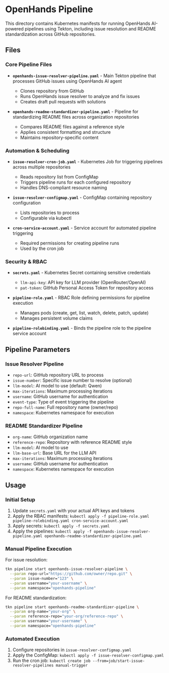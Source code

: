 # OpenHands Pipeline

This directory contains Kubernetes manifests for running OpenHands AI-powered pipelines using Tekton, including issue resolution and README standardization across GitHub repositories.

## Files

### Core Pipeline Files

- **`openhands-issue-resolver-pipeline.yaml`** - Main Tekton pipeline that processes GitHub issues using OpenHands AI agent
  - Clones repository from GitHub
  - Runs OpenHands issue resolver to analyze and fix issues
  - Creates draft pull requests with solutions

- **`openhands-readme-standardizer-pipeline.yaml`** - Pipeline for standardizing README files across organization repositories
  - Compares README files against a reference style
  - Applies consistent formatting and structure
  - Maintains repository-specific content

### Automation & Scheduling

- **`issue-resolver-cron-job.yaml`** - Kubernetes Job for triggering pipelines across multiple repositories
  - Reads repository list from ConfigMap
  - Triggers pipeline runs for each configured repository
  - Handles DNS-compliant resource naming

- **`issue-resolver-configmap.yaml`** - ConfigMap containing repository configuration
  - Lists repositories to process
  - Configurable via kubectl

- **`cron-service-account.yaml`** - Service account for automated pipeline triggering
  - Required permissions for creating pipeline runs
  - Used by the cron job

### Security & RBAC

- **`secrets.yaml`** - Kubernetes Secret containing sensitive credentials
  - `llm-api-key`: API key for LLM provider (OpenRouter/OpenAI)
  - `pat-token`: GitHub Personal Access Token for repository access

- **`pipeline-role.yaml`** - RBAC Role defining permissions for pipeline execution
  - Manages pods (create, get, list, watch, delete, patch, update)
  - Manages persistent volume claims

- **`pipeline-rolebinding.yaml`** - Binds the pipeline role to the pipeline service account

## Pipeline Parameters

### Issue Resolver Pipeline
- `repo-url`: GitHub repository URL to process
- `issue-number`: Specific issue number to resolve (optional)
- `llm-model`: AI model to use (default: Qwen)
- `max-iterations`: Maximum processing iterations
- `username`: GitHub username for authentication
- `event-type`: Type of event triggering the pipeline
- `repo-full-name`: Full repository name (owner/repo)
- `namespace`: Kubernetes namespace for execution

### README Standardizer Pipeline
- `org-name`: GitHub organization name
- `reference-repo`: Repository with reference README style
- `llm-model`: AI model to use
- `llm-base-url`: Base URL for the LLM API
- `max-iterations`: Maximum processing iterations
- `username`: GitHub username for authentication
- `namespace`: Kubernetes namespace for execution

## Usage

### Initial Setup

1. Update `secrets.yaml` with your actual API keys and tokens
2. Apply the RBAC manifests: `kubectl apply -f pipeline-role.yaml pipeline-rolebinding.yaml cron-service-account.yaml`
3. Apply secrets: `kubectl apply -f secrets.yaml`
4. Apply the pipelines: `kubectl apply -f openhands-issue-resolver-pipeline.yaml openhands-readme-standardizer-pipeline.yaml`

### Manual Pipeline Execution

For issue resolution:
```bash
tkn pipeline start openhands-issue-resolver-pipeline \
  --param repo-url="https://github.com/owner/repo.git" \
  --param issue-number="123" \
  --param username="your-username" \
  --param namespace="openhands-pipeline"
```

For README standardization:
```bash
tkn pipeline start openhands-readme-standardizer-pipeline \
  --param org-name="your-org" \
  --param reference-repo="your-org/reference-repo" \
  --param username="your-username" \
  --param namespace="openhands-pipeline"
```

### Automated Execution

1. Configure repositories in `issue-resolver-configmap.yaml`
2. Apply the ConfigMap: `kubectl apply -f issue-resolver-configmap.yaml`
3. Run the cron job: `kubectl create job --from=job/start-issue-resolver-pipelines manual-trigger`